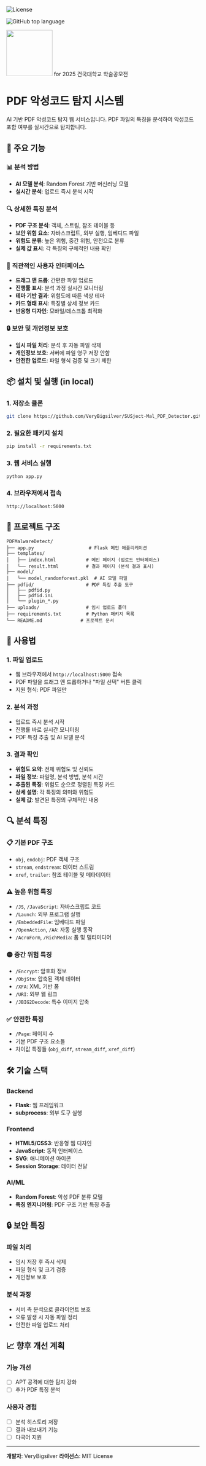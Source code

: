 ![License](https://img.shields.io/github/license/VeryBigsilver/SUSject-Mal_PDF_Detector)

![GitHub top language](https://img.shields.io/github/languages/top/VeryBigsilver/SUSject-Mal_PDF_Detector)

<img src="https://www.konkuk.ac.kr/sites/konkuk/images/common/logo-top-color.png" width="120"/>    for 2025 건국대학교 학술공모전


# PDF 악성코드 탐지 시스템

AI 기반 PDF 악성코드 탐지 웹 서비스입니다. PDF 파일의 특징을 분석하여 악성코드 포함 여부를 실시간으로 탐지합니다.

## 🚀 주요 기능

### 📊 **분석 방법**
- **AI 모델 분석**: Random Forest 기반 머신러닝 모델
- **실시간 분석**: 업로드 즉시 분석 시작

### 🔍 **상세한 특징 분석**
- **PDF 구조 분석**: 객체, 스트림, 참조 테이블 등
- **보안 위험 요소**: 자바스크립트, 외부 실행, 임베디드 파일
- **위험도 분류**: 높은 위험, 중간 위험, 안전으로 분류
- **실제 값 표시**: 각 특징의 구체적인 내용 확인

### 🎨 **직관적인 사용자 인터페이스**
- **드래그 앤 드롭**: 간편한 파일 업로드
- **진행률 표시**: 분석 과정 실시간 모니터링
- **테마 기반 결과**: 위험도에 따른 색상 테마
- **카드 형태 표시**: 특징별 상세 정보 카드
- **반응형 디자인**: 모바일/데스크톱 최적화

### 🔒 **보안 및 개인정보 보호**
- **임시 파일 처리**: 분석 후 자동 파일 삭제
- **개인정보 보호**: 서버에 파일 영구 저장 안함
- **안전한 업로드**: 파일 형식 검증 및 크기 제한

## 📦 설치 및 실행 (in local)

### 1. 저장소 클론
```bash
git clone https://github.com/VeryBigsilver/SUSject-Mal_PDF_Detector.git
```

### 2. 필요한 패키지 설치
```bash
pip install -r requirements.txt
```

### 3. 웹 서비스 실행
```bash
python app.py
```

### 4. 브라우저에서 접속
```
http://localhost:5000
```

## 📁 프로젝트 구조

```
PDFMalwareDetect/
├── app.py                    # Flask 메인 애플리케이션
├── templates/
│   ├── index.html           # 메인 페이지 (업로드 인터페이스)
│   └── result.html          # 결과 페이지 (분석 결과 표시)
├── model/
│   └── model_randomforest.pkl  # AI 모델 파일
├── pdfid/                   # PDF 특징 추출 도구
│   ├── pdfid.py
│   ├── pdfid.ini
│   └── plugin_*.py
├── uploads/                 # 임시 업로드 폴더
├── requirements.txt         # Python 패키지 목록
└── README.md              # 프로젝트 문서
```

## 🎯 사용법

### 1. 파일 업로드
- 웹 브라우저에서 `http://localhost:5000` 접속
- PDF 파일을 드래그 앤 드롭하거나 "파일 선택" 버튼 클릭
- 지원 형식: PDF 파일만

### 2. 분석 과정
- 업로드 즉시 분석 시작
- 진행률 바로 실시간 모니터링
- PDF 특징 추출 및 AI 모델 분석

### 3. 결과 확인
- **위험도 요약**: 전체 위험도 및 신뢰도
- **파일 정보**: 파일명, 분석 방법, 분석 시간
- **추출된 특징**: 위험도 순으로 정렬된 특징 카드
- **상세 설명**: 각 특징의 의미와 위험도
- **실제 값**: 발견된 특징의 구체적인 내용

## 🔍 분석 특징

### 📋 **기본 PDF 구조**
- `obj`, `endobj`: PDF 객체 구조
- `stream`, `endstream`: 데이터 스트림
- `xref`, `trailer`: 참조 테이블 및 메타데이터

### ⚠️ **높은 위험 특징**
- `/JS`, `/JavaScript`: 자바스크립트 코드
- `/Launch`: 외부 프로그램 실행
- `/EmbeddedFile`: 임베디드 파일
- `/OpenAction`, `/AA`: 자동 실행 동작
- `/AcroForm`, `/RichMedia`: 폼 및 멀티미디어

### 🟡 **중간 위험 특징**
- `/Encrypt`: 암호화 정보
- `/ObjStm`: 압축된 객체 데이터
- `/XFA`: XML 기반 폼
- `/URI`: 외부 웹 링크
- `/JBIG2Decode`: 특수 이미지 압축

### ✅ **안전한 특징**
- `/Page`: 페이지 수
- 기본 PDF 구조 요소들
- 차이값 특징들 (`obj_diff`, `stream_diff`, `xref_diff`)

## 🛠️ 기술 스택

### **Backend**
- **Flask**: 웹 프레임워크
- **subprocess**: 외부 도구 실행

### **Frontend**
- **HTML5/CSS3**: 반응형 웹 디자인
- **JavaScript**: 동적 인터페이스
- **SVG**: 애니메이션 아이콘
- **Session Storage**: 데이터 전달

### **AI/ML**
- **Random Forest**: 악성 PDF 분류 모델
- **특징 엔지니어링**: PDF 구조 기반 특징 추출

## 🔒 보안 특징

### **파일 처리**
- 임시 저장 후 즉시 삭제
- 파일 형식 및 크기 검증
- 개인정보 보호

### **분석 과정**
- 서버 측 분석으로 클라이언트 보호
- 오류 발생 시 자동 파일 정리
- 안전한 파일 업로드 처리

## 📈 향후 개선 계획

### **기능 개선**
- [ ] APT 공격에 대한 탐지 강화
- [ ] 추가 PDF 특징 분석

### **사용자 경험**
- [ ] 분석 히스토리 저장
- [ ] 결과 내보내기 기능
- [ ] 다국어 지원

---

**개발자**:   VeryBigsilver
**라이선스**: MIT License  
